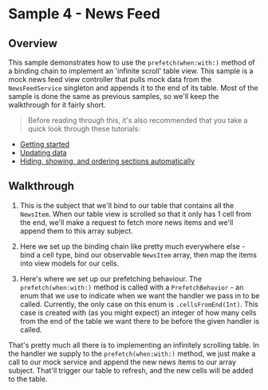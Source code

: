 #  Sample 4 - News Feed

## Overview

This sample demonstrates how to use the `prefetch(when:with:)` method of a binding chain to implement an 'infinite scroll' table view.
This sample is a mock news feed view controller that pulls mock data from the `NewsFeedService` singleton and appends it to the end of its
table. Most of the sample is done the same as previous samples, so we'll keep the walkthrough for it fairly short. 

> Before reading through this, it's also recommended that you take a quick look through these tutorials:
- [Getting started](../../Documentation/1-GettingStarted.md)
- [Updating data](../../Documentation/2-UpdatingData.md)
- [Hiding, showing, and ordering sections automatically](../../Documentation/5-SectionDisplayBehaviour.md)

## Walkthrough

1. This is the subject that we'll bind to our table that contains all the `NewsItem`. When our table view is scrolled so that it only has 1 cell from
the end, we'll make a request to fetch more news items and we'll append them to this array subject.

2. Here we set up the binding chain like pretty much everywhere else - bind a cell type, bind our observable `NewsItem` array, then map the 
items into view models for our cells.

3. Here's where we set up our prefetching behaviour. The `prefetch(when:with:)` method is called with a `PrefetchBehavior` - an enum
that we use to indicate when we want the handler we pass in to be called. Currently, the only case on this enum is `.cellsFromEnd(Int)`.
This case is created with (as you might expect) an integer of how many cells from the end of the table we want there to be before the given
handler is called. 

That's pretty much all there is to implementing an infinitely scrolling table. In the handler we supply to the `prefetch(when:with:)` method,
we just make a call to our mock service and append the new news items to our array subject. That'll trigger our table to refresh, and the new
cells will be added to the table.
